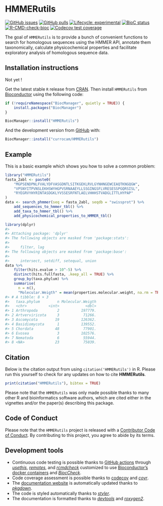 
<!-- README.md is generated from README.Rmd. Please edit that file -->

# HMMERutils

<!-- badges: start -->

[![GitHub
issues](https://img.shields.io/github/issues/currocam/HMMERutils)](https://github.com/currocam/HMMERutils/issues)
[![GitHub
pulls](https://img.shields.io/github/issues-pr/currocam/HMMERutils)](https://github.com/currocam/HMMERutils/pulls)
[![Lifecycle:
experimental](https://img.shields.io/badge/lifecycle-experimental-orange.svg)](https://lifecycle.r-lib.org/articles/stages.html#experimental)
[![BioC
status](http://www.bioconductor.org/shields/build/release/bioc/HMMERutils.svg)](https://bioconductor.org/checkResults/release/bioc-LATEST/HMMERutils)
[![R-CMD-check-bioc](https://github.com/currocam/HMMERutils/actions/workflows/R-CMD-check-bioc.yaml/badge.svg)](https://github.com/currocam/HMMERutils/actions/workflows/R-CMD-check-bioc.yaml)
[![Codecov test
coverage](https://codecov.io/gh/currocam/HMMERutils/branch/master/graph/badge.svg)](https://app.codecov.io/gh/currocam/HMMERutils?branch=master)
<!-- badges: end -->

The goal of `HMMERutils` is to provide a bunch of convenient functions
to search for homologous sequences using the HMMER API, annotate them
taxonomically, calculate physicochemical properties and facilitate
exploratory analysis of homologous sequence data.

## Installation instructions

Not yet !

Get the latest stable `R` release from
[CRAN](http://cran.r-project.org/). Then install `HMMERutils` from
[Bioconductor](http://bioconductor.org/) using the following code:

``` r
if (!requireNamespace("BiocManager", quietly = TRUE)) {
    install.packages("BiocManager")
}

BiocManager::install("HMMERutils")
```

And the development version from
[GitHub](https://github.com/currocam/HMMERutils) with:

``` r
BiocManager::install("currocam/HMMERutils")
```

## Example

This is a basic example which shows you how to solve a common problem:

``` r
library("HMMERutils")
fasta_2abl <- paste0(
    "MGPSENDPNLFVALYDFVASGDNTLSITKGEKLRVLGYNHNGEWCEAQTKNGQGW",
    "VPSNYITPVNSLEKHSWYHGPVSRNAAEYLLSSGINGSFLVRESESSPGQRSISL",
    "RYEGRVYHYRINTASDGKLYVSSESRFNTLAELVHHHSTVADGLITTLHYPAP"
)
data <- search_phmmer(seq = fasta_2abl, seqdb = "swissprot") %>%
    add_sequences_to_hmmer_tbl() %>%
    add_taxa_to_hmmer_tbl() %>%
    add_physicochemical_properties_to_HMMER_tbl()
```

``` r
library(dplyr)
#> 
#> Attaching package: 'dplyr'
#> The following objects are masked from 'package:stats':
#> 
#>     filter, lag
#> The following objects are masked from 'package:base':
#> 
#>     intersect, setdiff, setequal, union
data %>%
    filter(hits.evalue > 10^-5) %>%
    distinct(hits.fullfasta, .keep_all = TRUE) %>%
    group_by(taxa.phylum) %>%
    summarise(
      n = n(),
      "Molecular.Weigth" = mean(properties.molecular.weight, na.rm = TRUE)        )
#> # A tibble: 8 × 3
#>   taxa.phylum        n Molecular.Weigth
#>   <chr>          <int>            <dbl>
#> 1 Arthropoda         2          197779.
#> 2 Artverviricota     3           71266.
#> 3 Ascomycota        19          126362.
#> 4 Basidiomycota      1          139552.
#> 5 Chordata          48           77901.
#> 6 Evosea             3          102576.
#> 7 Nematoda           6           55944.
#> 8 <NA>              23           75039.
```

## Citation

Below is the citation output from using `citation('HMMERutils')` in R.
Please run this yourself to check for any updates on how to cite
**HMMERutils**.

``` r
print(citation("HMMERutils"), bibtex = TRUE)
```

Please note that the `HMMERutils` was only made possible thanks to many
other R and bioinformatics software authors, which are cited either in
the vignettes and/or the paper(s) describing this package.

## Code of Conduct

Please note that the `HMMERutils` project is released with a
[Contributor Code of
Conduct](http://bioconductor.org/about/code-of-conduct/). By
contributing to this project, you agree to abide by its terms.

## Development tools

- Continuous code testing is possible thanks to [GitHub
  actions](https://www.tidyverse.org/blog/2020/04/usethis-1-6-0/)
  through *[usethis](https://CRAN.R-project.org/package=usethis)*,
  *[remotes](https://CRAN.R-project.org/package=remotes)*, and
  *[rcmdcheck](https://CRAN.R-project.org/package=rcmdcheck)* customized
  to use [Bioconductor’s docker
  containers](https://www.bioconductor.org/help/docker/) and
  *[BiocCheck](https://bioconductor.org/packages/3.16/BiocCheck)*.
- Code coverage assessment is possible thanks to
  [codecov](https://codecov.io/gh) and
  *[covr](https://CRAN.R-project.org/package=covr)*.
- The [documentation website](http://currocam.github.io/HMMERutils) is
  automatically updated thanks to
  *[pkgdown](https://CRAN.R-project.org/package=pkgdown)*.
- The code is styled automatically thanks to
  *[styler](https://CRAN.R-project.org/package=styler)*.
- The documentation is formatted thanks to
  *[devtools](https://CRAN.R-project.org/package=devtools)* and
  *[roxygen2](https://CRAN.R-project.org/package=roxygen2)*.
